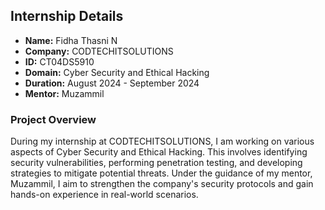 ## Internship Details

- **Name:** Fidha Thasni N
- **Company:** CODTECHITSOLUTIONS
- **ID:** CT04DS5910
- **Domain:** Cyber Security and Ethical Hacking
- **Duration:** August 2024 - September 2024
- **Mentor:** Muzammil

### Project Overview

During my internship at CODTECHITSOLUTIONS, I am working on various aspects of Cyber Security and Ethical Hacking. This involves identifying security vulnerabilities, performing penetration testing, and developing strategies to mitigate potential threats. Under the guidance of my mentor, Muzammil, I aim to strengthen the company's security protocols and gain hands-on experience in real-world scenarios.
